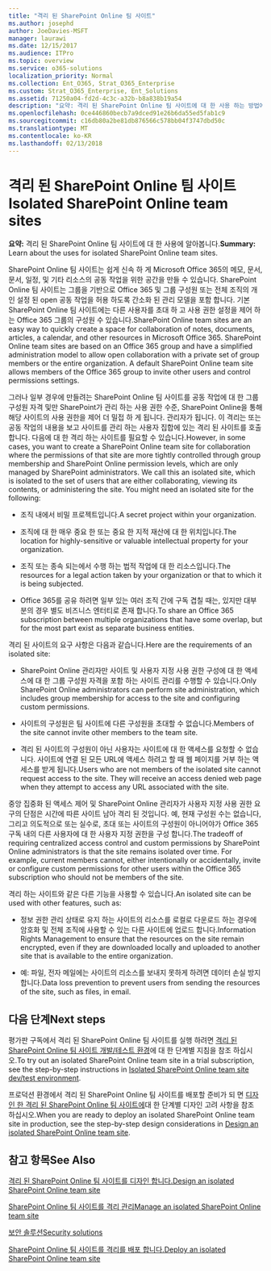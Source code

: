 ```yaml
---
title: "격리 된 SharePoint Online 팀 사이트"
ms.author: josephd
author: JoeDavies-MSFT
manager: laurawi
ms.date: 12/15/2017
ms.audience: ITPro
ms.topic: overview
ms.service: o365-solutions
localization_priority: Normal
ms.collection: Ent_O365, Strat_O365_Enterprise
ms.custom: Strat_O365_Enterprise, Ent_Solutions
ms.assetid: 71250a04-fd2d-4c3c-a32b-b8a838b19a54
description: "요약: 격리 된 SharePoint Online 팀 사이트에 대 한 사용 하는 방법에 대 한 설명입니다."
ms.openlocfilehash: 0ce446860becb7a9dced91e26b6da55ed5fab1c9
ms.sourcegitcommit: c16db80a2be81db876566c578bb04f3747dbd50c
ms.translationtype: MT
ms.contentlocale: ko-KR
ms.lasthandoff: 02/13/2018
---
```

# <a name="isolated-sharepoint-online-team-sites"></a><span data-ttu-id="fa01c-103">격리 된 SharePoint Online 팀 사이트</span><span class="sxs-lookup"><span data-stu-id="fa01c-103">Isolated SharePoint Online team sites</span></span>

 <span data-ttu-id="fa01c-104">**요약:** 격리 된 SharePoint Online 팀 사이트에 대 한 사용에 알아봅니다.</span><span class="sxs-lookup"><span data-stu-id="fa01c-104">**Summary:** Learn about the uses for isolated SharePoint Online team sites.</span></span>
  
<span data-ttu-id="fa01c-p101">SharePoint Online 팀 사이트는 쉽게 신속 하 게 Microsoft Office 365의 메모, 문서, 문서, 일정, 및 기타 리소스의 공동 작업을 위한 공간을 만들 수 있습니다. SharePoint Online 팀 사이트는 그룹을 기반으로 Office 365 및 그룹 구성원 또는 전체 조직의 개인 설정 된 open 공동 작업을 허용 하도록 간소화 된 관리 모델을 포함 합니다. 기본 SharePoint Online 팀 사이트에는 다른 사용자를 초대 하 고 사용 권한 설정을 제어 하는 Office 365 그룹의 구성원 수 있습니다.</span><span class="sxs-lookup"><span data-stu-id="fa01c-p101">SharePoint Online team sites are an easy way to quickly create a space for collaboration of notes, documents, articles, a calendar, and other resources in Microsoft Office 365. SharePoint Online team sites are based on an Office 365 group and have a simplified administration model to allow open collaboration with a private set of group members or the entire organization. A default SharePoint Online team site allows members of the Office 365 group to invite other users and control permissions settings.</span></span>
  
<span data-ttu-id="fa01c-p102">그러나 일부 경우에 만들려는 SharePoint Online 팀 사이트를 공동 작업에 대 한 그룹 구성원 자격 및만 SharePoint가 관리 하는 사용 권한 수준, SharePoint Online을 통해 해당 사이트의 사용 권한을 제어 더 밀접 하 게 됩니다. 관리자가 됩니다. 이 격리는 또는 공동 작업의 내용을 보고 사이트를 관리 하는 사용자 집합에 있는 격리 된 사이트를 호출 합니다. 다음에 대 한 격리 하는 사이트를 필요할 수 있습니다.</span><span class="sxs-lookup"><span data-stu-id="fa01c-p102">However, in some cases, you want to create a SharePoint Online team site for collaboration where the permissions of that site are more tightly controlled through group membership and SharePoint Online permission levels, which are only managed by SharePoint administrators. We call this an isolated site, which is isolated to the set of users that are either collaborating, viewing its contents, or administering the site. You might need an isolated site for the following:</span></span>
  
- <span data-ttu-id="fa01c-111">조직 내에서 비밀 프로젝트입니다.</span><span class="sxs-lookup"><span data-stu-id="fa01c-111">A secret project within your organization.</span></span>
    
- <span data-ttu-id="fa01c-112">조직에 대 한 매우 중요 한 또는 중요 한 지적 재산에 대 한 위치입니다.</span><span class="sxs-lookup"><span data-stu-id="fa01c-112">The location for highly-sensitive or valuable intellectual property for your organization.</span></span>
    
- <span data-ttu-id="fa01c-113">조직 또는 종속 되는에서 수행 하는 법적 작업에 대 한 리소스입니다.</span><span class="sxs-lookup"><span data-stu-id="fa01c-113">The resources for a legal action taken by your organization or that to which it is being subjected.</span></span>
    
- <span data-ttu-id="fa01c-114">Office 365를 공유 하려면 일부 있는 여러 조직 간에 구독 겹칠 때는, 있지만 대부분의 경우 별도 비즈니스 엔터티로 존재 합니다.</span><span class="sxs-lookup"><span data-stu-id="fa01c-114">To share an Office 365 subscription between multiple organizations that have some overlap, but for the most part exist as separate business entities.</span></span>
    
<span data-ttu-id="fa01c-115">격리 된 사이트의 요구 사항은 다음과 같습니다.</span><span class="sxs-lookup"><span data-stu-id="fa01c-115">Here are the requirements of an isolated site:</span></span>
  
- <span data-ttu-id="fa01c-116">SharePoint Online 관리자만 사이트 및 사용자 지정 사용 권한 구성에 대 한 액세스에 대 한 그룹 구성원 자격을 포함 하는 사이트 관리를 수행할 수 있습니다.</span><span class="sxs-lookup"><span data-stu-id="fa01c-116">Only SharePoint Online administrators can perform site administration, which includes group membership for access to the site and configuring custom permissions.</span></span>
    
- <span data-ttu-id="fa01c-117">사이트의 구성원은 팀 사이트에 다른 구성원을 초대할 수 없습니다.</span><span class="sxs-lookup"><span data-stu-id="fa01c-117">Members of the site cannot invite other members to the team site.</span></span>
    
- <span data-ttu-id="fa01c-p103">격리 된 사이트의 구성원이 아닌 사용자는 사이트에 대 한 액세스를 요청할 수 없습니다. 사이트에 연결 된 모든 URL에 액세스 하려고 할 때 웹 페이지를 거부 하는 액세스를 받게 됩니다.</span><span class="sxs-lookup"><span data-stu-id="fa01c-p103">Users who are not members of the isolated site cannot request access to the site. They will receive an access denied web page when they attempt to access any URL associated with the site.</span></span>
    
<span data-ttu-id="fa01c-p104">중앙 집중화 된 액세스 제어 및 SharePoint Online 관리자가 사용자 지정 사용 권한 요구의 단점은 시간에 따른 사이트 남아 격리 된 것입니다. 예, 현재 구성원 수는 없습니다, 그리고 의도적으로 또는 실수로, 초대 또는 사이트의 구성원이 아니어야가 Office 365 구독 내의 다른 사용자에 대 한 사용자 지정 권한을 구성 합니다.</span><span class="sxs-lookup"><span data-stu-id="fa01c-p104">The tradeoff of requiring centralized access control and custom permissions by SharePoint Online administrators is that the site remains isolated over time. For example, current members cannot, either intentionally or accidentally, invite or configure custom permissions for other users within the Office 365 subscription who should not be members of the site.</span></span>
  
<span data-ttu-id="fa01c-122">격리 하는 사이트와 같은 다른 기능을 사용할 수 있습니다.</span><span class="sxs-lookup"><span data-stu-id="fa01c-122">An isolated site can be used with other features, such as:</span></span>
  
- <span data-ttu-id="fa01c-123">정보 권한 관리 상태로 유지 하는 사이트의 리소스를 로컬로 다운로드 하는 경우에 암호화 및 전체 조직에 사용할 수 있는 다른 사이트에 업로드 합니다.</span><span class="sxs-lookup"><span data-stu-id="fa01c-123">Information Rights Management to ensure that the resources on the site remain encrypted, even if they are downloaded locally and uploaded to another site that is available to the entire organization.</span></span>
    
- <span data-ttu-id="fa01c-124">예: 파일, 전자 메일에는 사이트의 리소스를 보내지 못하게 하려면 데이터 손실 방지 합니다.</span><span class="sxs-lookup"><span data-stu-id="fa01c-124">Data loss prevention to prevent users from sending the resources of the site, such as files, in email.</span></span>
    
## <a name="next-steps"></a><span data-ttu-id="fa01c-125">다음 단계</span><span class="sxs-lookup"><span data-stu-id="fa01c-125">Next steps</span></span>

<span data-ttu-id="fa01c-126">평가판 구독에서 격리 된 SharePoint Online 팀 사이트를 실행 하려면 [격리 된 SharePoint Online 팀 사이트 개발/테스트 환경](isolated-sharepoint-online-team-site-dev-test-environment.md)에 대 한 단계별 지침을 참조 하십시오.</span><span class="sxs-lookup"><span data-stu-id="fa01c-126">To try out an isolated SharePoint Online team site in a trial subscription, see the step-by-step instructions in [Isolated SharePoint Online team site dev/test environment](isolated-sharepoint-online-team-site-dev-test-environment.md).</span></span>
  
<span data-ttu-id="fa01c-127">프로덕션 환경에서 격리 된 SharePoint Online 팀 사이트를 배포할 준비가 되 면 [디자인 한 격리 된 SharePoint Online 팀 사이트에](design-an-isolated-sharepoint-online-team-site.md)대 한 단계별 디자인 고려 사항을 참조 하십시오.</span><span class="sxs-lookup"><span data-stu-id="fa01c-127">When you are ready to deploy an isolated SharePoint Online team site in production, see the step-by-step design considerations in [Design an isolated SharePoint Online team site](design-an-isolated-sharepoint-online-team-site.md).</span></span>
  
## <a name="see-also"></a><span data-ttu-id="fa01c-128">참고 항목</span><span class="sxs-lookup"><span data-stu-id="fa01c-128">See Also</span></span>

[<span data-ttu-id="fa01c-129">격리 된 SharePoint Online 팀 사이트를 디자인 합니다.</span><span class="sxs-lookup"><span data-stu-id="fa01c-129">Design an isolated SharePoint Online team site</span></span>](design-an-isolated-sharepoint-online-team-site.md)
  
[<span data-ttu-id="fa01c-130">SharePoint Online 팀 사이트를 격리 관리</span><span class="sxs-lookup"><span data-stu-id="fa01c-130">Manage an isolated SharePoint Online team site</span></span>](manage-an-isolated-sharepoint-online-team-site.md)
  
[<span data-ttu-id="fa01c-131">보안 솔루션</span><span class="sxs-lookup"><span data-stu-id="fa01c-131">Security solutions</span></span>](security-solutions.md)

[<span data-ttu-id="fa01c-132">SharePoint Online 팀 사이트를 격리를 배포 합니다.</span><span class="sxs-lookup"><span data-stu-id="fa01c-132">Deploy an isolated SharePoint Online team site</span></span>](deploy-an-isolated-sharepoint-online-team-site.md)


